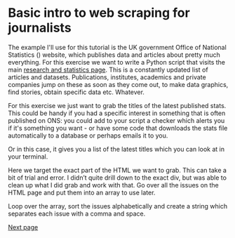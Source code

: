 # Basic intro to web scraping for journalists

The example I'll use for this tutorial is the UK government Office of National Statistics () website, which publishes data and articles about pretty much everything. For this exercise we want to write a Python script that visits the main [research and statistics page](https://www.gov.uk/search/research-and-statistics). This is a constantly updated list of articles and datasets. Publications, institutes, academics and private companies jump on these as soon as they come out, to make data graphics, find stories, obtain specific data etc. Whatever. 

For this exercise we just want to grab the titles of the latest published stats. This could be handy if you had a specific interest in something that is often published on ONS: you could add to your script a checker which alerts you if it's something you want - or have some code that downloads the stats file automatically to a database or perhaps emails it to you.

Or in this case, it gives you a list of the latest titles which you can look at in your terminal.



Here we target the exact part of the HTML we want to grab. This can take a bit of trial and error. I didn’t quite drill down to the exact div, but was able to clean up what I did grab and work with that. Go over all the issues on the HTML page and put them into an array to use later.

Loop over the array, sort the issues alphabetically and create a string which separates each issue with a comma and space.


[Next page](https://github.com/jdm79/basic-bs4/blob/main/2-web-scraping-set-up.md)